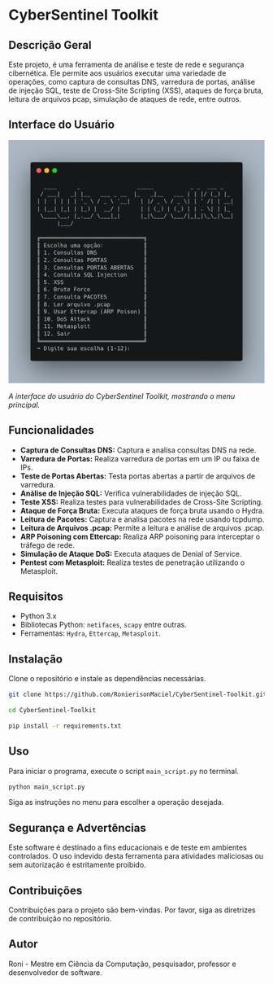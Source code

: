 # CyberSentinel Toolkit

## Descrição Geral

Este projeto, é uma ferramenta de análise e teste de rede e segurança cibernética. Ele permite aos usuários executar uma variedade de operações, como captura de consultas DNS, varredura de portas, análise de injeção SQL, teste de Cross-Site Scripting (XSS), ataques de força bruta, leitura de arquivos pcap, simulação de ataques de rede, entre outros.

## Interface do Usuário

![Interface do CyberSentinel Toolkit](image.png)

*A interface do usuário do CyberSentinel Toolkit, mostrando o menu principal.*

## Funcionalidades

- **Captura de Consultas DNS:** Captura e analisa consultas DNS na rede.
- **Varredura de Portas:** Realiza varredura de portas em um IP ou faixa de IPs.
- **Teste de Portas Abertas:** Testa portas abertas a partir de arquivos de varredura.
- **Análise de Injeção SQL:** Verifica vulnerabilidades de injeção SQL.
- **Teste XSS:** Realiza testes para vulnerabilidades de Cross-Site Scripting.
- **Ataque de Força Bruta:** Executa ataques de força bruta usando o Hydra.
- **Leitura de Pacotes:** Captura e analisa pacotes na rede usando tcpdump.
- **Leitura de Arquivos .pcap:** Permite a leitura e análise de arquivos .pcap.
- **ARP Poisoning com Ettercap:** Realiza ARP poisoning para interceptar o tráfego de rede.
- **Simulação de Ataque DoS:** Executa ataques de Denial of Service.
- **Pentest com Metasploit:** Realiza testes de penetração utilizando o Metasploit.

## Requisitos

- Python 3.x
- Bibliotecas Python: `netifaces`, `scapy` entre outras.
- Ferramentas: `Hydra`, `Ettercap`, `Metasploit`.

## Instalação

Clone o repositório e instale as dependências necessárias.

```bash
git clone https://github.com/RonierisonMaciel/CyberSentinel-Toolkit.git
```

```bash
cd CyberSentinel-Toolkit
```

```bash
pip install -r requirements.txt
```

## Uso

Para iniciar o programa, execute o script `main_script.py` no terminal.

```bash
python main_script.py
```

Siga as instruções no menu para escolher a operação desejada.

## Segurança e Advertências

Este software é destinado a fins educacionais e de teste em ambientes controlados. O uso indevido desta ferramenta para atividades maliciosas ou sem autorização é estritamente proibido.

## Contribuições

Contribuições para o projeto são bem-vindas. Por favor, siga as diretrizes de contribuição no repositório.

## Autor

Roni - Mestre em Ciência da Computação, pesquisador, professor e desenvolvedor de software.
